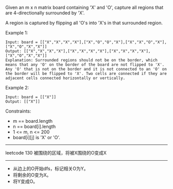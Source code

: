 Given an m x n matrix board containing 'X' and 'O', capture all regions that are 4-directionally surrounded by 'X'.

A region is captured by flipping all 'O's into 'X's in that surrounded region.



Example 1:

```
Input: board = [["X","X","X","X"],["X","O","O","X"],["X","X","O","X"],["X","O","X","X"]]
Output: [["X","X","X","X"],["X","X","X","X"],["X","X","X","X"],["X","O","X","X"]]
Explanation: Surrounded regions should not be on the border, which means that any 'O' on the border of the board are not flipped to 'X'. Any 'O' that is not on the border and it is not connected to an 'O' on the border will be flipped to 'X'. Two cells are connected if they are adjacent cells connected horizontally or vertically.
```

Example 2:

```
Input: board = [["X"]]
Output: [["X"]]
```

Constraints:

 - m == board.length
 - n == board[i].length
 - 1 <= m, n <= 200
 - board[i][j] is 'X' or 'O'.

----

leetcode 130 被围绕的区域，将被X围绕的O变成X

----

- 从边上的O开始dfs，标记相关O为Y。
- 将剩余的O变为X。
- 将Y变成O。